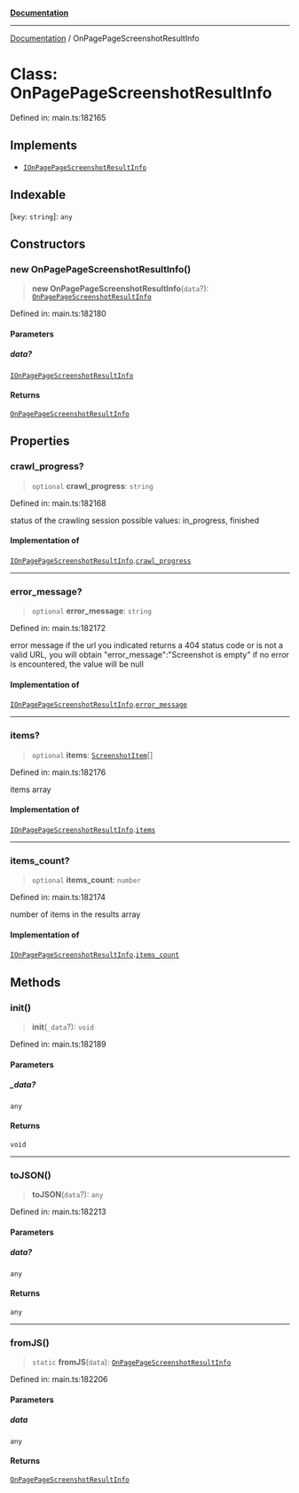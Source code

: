 [**Documentation**](../README.md)

***

[Documentation](../README.md) / OnPagePageScreenshotResultInfo

# Class: OnPagePageScreenshotResultInfo

Defined in: main.ts:182165

## Implements

- [`IOnPagePageScreenshotResultInfo`](../interfaces/IOnPagePageScreenshotResultInfo.md)

## Indexable

\[`key`: `string`\]: `any`

## Constructors

### new OnPagePageScreenshotResultInfo()

> **new OnPagePageScreenshotResultInfo**(`data`?): [`OnPagePageScreenshotResultInfo`](OnPagePageScreenshotResultInfo.md)

Defined in: main.ts:182180

#### Parameters

##### data?

[`IOnPagePageScreenshotResultInfo`](../interfaces/IOnPagePageScreenshotResultInfo.md)

#### Returns

[`OnPagePageScreenshotResultInfo`](OnPagePageScreenshotResultInfo.md)

## Properties

### crawl\_progress?

> `optional` **crawl\_progress**: `string`

Defined in: main.ts:182168

status of the crawling session
possible values: in_progress, finished

#### Implementation of

[`IOnPagePageScreenshotResultInfo`](../interfaces/IOnPagePageScreenshotResultInfo.md).[`crawl_progress`](../interfaces/IOnPagePageScreenshotResultInfo.md#crawl_progress)

***

### error\_message?

> `optional` **error\_message**: `string`

Defined in: main.ts:182172

error message
if the url you indicated returns a 404 status code or is not a valid URL, you will obtain "error_message":"Screenshot is empty"
if no error is encountered, the value will be null

#### Implementation of

[`IOnPagePageScreenshotResultInfo`](../interfaces/IOnPagePageScreenshotResultInfo.md).[`error_message`](../interfaces/IOnPagePageScreenshotResultInfo.md#error_message)

***

### items?

> `optional` **items**: [`ScreenshotItem`](ScreenshotItem.md)[]

Defined in: main.ts:182176

items array

#### Implementation of

[`IOnPagePageScreenshotResultInfo`](../interfaces/IOnPagePageScreenshotResultInfo.md).[`items`](../interfaces/IOnPagePageScreenshotResultInfo.md#items)

***

### items\_count?

> `optional` **items\_count**: `number`

Defined in: main.ts:182174

number of items in the results array

#### Implementation of

[`IOnPagePageScreenshotResultInfo`](../interfaces/IOnPagePageScreenshotResultInfo.md).[`items_count`](../interfaces/IOnPagePageScreenshotResultInfo.md#items_count)

## Methods

### init()

> **init**(`_data`?): `void`

Defined in: main.ts:182189

#### Parameters

##### \_data?

`any`

#### Returns

`void`

***

### toJSON()

> **toJSON**(`data`?): `any`

Defined in: main.ts:182213

#### Parameters

##### data?

`any`

#### Returns

`any`

***

### fromJS()

> `static` **fromJS**(`data`): [`OnPagePageScreenshotResultInfo`](OnPagePageScreenshotResultInfo.md)

Defined in: main.ts:182206

#### Parameters

##### data

`any`

#### Returns

[`OnPagePageScreenshotResultInfo`](OnPagePageScreenshotResultInfo.md)
